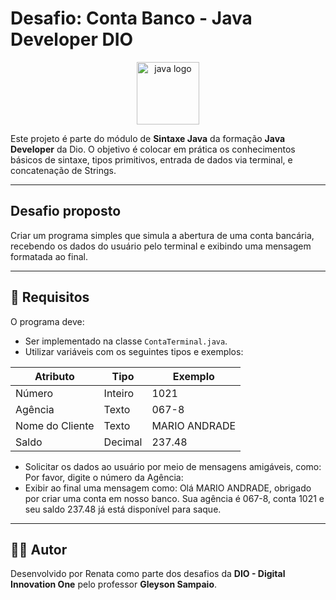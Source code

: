 # Desafio: Conta Banco - Java Developer DIO

<div align="center">
  <img src="https://cdn.jsdelivr.net/gh/devicons/devicon/icons/java/java-original.svg" height="100" alt="java logo" />
</div>

Este projeto é parte do módulo de **Sintaxe Java** da formação **Java Developer** da Dio. O objetivo é colocar em prática os conhecimentos básicos de sintaxe, tipos primitivos, entrada de dados via terminal, e concatenação de Strings.

---

##  Desafio proposto
Criar um programa simples que simula a abertura de uma conta bancária, recebendo os dados do usuário pelo terminal e exibindo uma mensagem formatada ao final.

---

## 📌 Requisitos

O programa deve:

- Ser implementado na classe `ContaTerminal.java`.
- Utilizar variáveis com os seguintes tipos e exemplos:

| Atributo       | Tipo     | Exemplo        |
|----------------|----------|----------------|
| Número         | Inteiro  | 1021           |
| Agência        | Texto    | 067-8          |
| Nome do Cliente| Texto    | MARIO ANDRADE  |
| Saldo          | Decimal  | 237.48         |

- Solicitar os dados ao usuário por meio de mensagens amigáveis, como:
  Por favor, digite o número da Agência:
- Exibir ao final uma mensagem como:
  Olá MARIO ANDRADE, obrigado por criar uma conta em nosso banco. Sua agência é 067-8, conta 1021 e seu saldo 237.48 já está disponível para saque.
---
## 👨‍💻 Autor
Desenvolvido por Renata como parte dos desafios da **DIO - Digital Innovation One** pelo professor **Gleyson Sampaio**.
